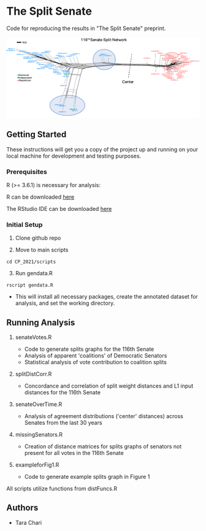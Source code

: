 # The Split Senate

Code for reproducing the results in "The Split Senate" preprint.

![Alt text](https://github.com/pachterlab/CP_2021/blob/main/116senate.png?raw=true "The Split Senate")


## Getting Started

These instructions will get you a copy of the project up and running on your local machine for development and testing purposes.

### Prerequisites

R (>= 3.6.1) is necessary for analysis:

R can be downloaded [here](https://cran.r-project.org/mirrors.html)

The RStudio IDE can be downloaded [here](https://rstudio.com/products/rstudio/download/)

### Initial Setup

1. Clone github repo

2. Move to main scripts
```
cd CP_2021/scripts
```

3. Run gendata.R
```
rscript gendata.R
```
* This will install all necessary packages, create the annotated dataset for analysis, and set the working directory.


## Running Analysis

1. senateVotes.R
	* Code to generate splits graphs for the 116th Senate
	* Analysis of apparent 'coalitions' of Democratic Senators
	* Statistical analysis of vote contribution to coalition splits
	
2. splitDistCorr.R
	* Concordance and correlation of split weight distances and L1 input distances for the 116th Senate
	
3. senateOverTime.R
	* Analysis of agreement distributions ('center' distances) across Senates from the last 30 years

4. missingSenators.R
	* Creation of distance matrices for splits graphs of senators not present for all votes in the 116th Senate

5. exampleforFig1.R
	* Code to generate example splits graph in Figure 1

All scripts utilize functions from distFuncs.R



## Authors

* Tara Chari

